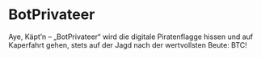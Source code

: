 # BotPrivateer
Aye, Käpt’n – „BotPrivateer“ wird die digitale Piratenflagge hissen und auf Kaperfahrt gehen, stets auf der Jagd nach der wertvollsten Beute: BTC!
